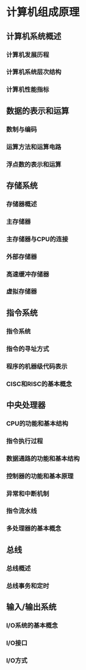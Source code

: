 # 计算机组成原理

## 计算机系统概述

### 计算机发展历程

### 计算机系统层次结构

### 计算机性能指标

## 数据的表示和运算

### 数制与编码

### 运算方法和运算电路

### 浮点数的表示和运算

## 存储系统

### 存储器概述

### 主存储器

### 主存储器与CPU的连接

### 外部存储器

### 高速缓冲存储器

### 虚拟存储器

## 指令系统

### 指令系统

### 指令的寻址方式

### 程序的机器级代码表示

### CISC和RISC的基本概念

## 中央处理器

### CPU的功能和基本结构

### 指令执行过程

### 数据通路的功能和基本结构

### 控制器的功能和基本原理

### 异常和中断机制

### 指令流水线

### 多处理器的基本概念

## 总线

### 总线概述

### 总线事务和定时

## 输入/输出系统

### I/O系统的基本概念

### I/O接口

### I/O方式



# 
